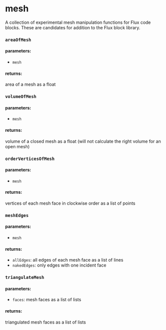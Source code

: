 # mesh
A collection of experimental mesh manipulation functions for Flux code blocks. These are candidates for addition to the Flux block library. 

### `areaOfMesh`
#### parameters:
* `mesh`

#### returns:
area of a mesh as a float

### `volumeOfMesh`
#### parameters:
* `mesh`

#### returns:
volume of a closed mesh as a float (will not calculate the right volume for an open mesh)

### `orderVerticesOfMesh`
#### parameters:
* `mesh`

#### returns:
vertices of each mesh face in clockwise order as a list of points

### `meshEdges`
#### parameters:
* `mesh`

#### returns:
* `allEdges`: all edges of each mesh face as a list of lines
* `nakedEdges`: only edges with one incident face

### `triangulateMesh`
#### parameters:
* `faces`: mesh faces as a list of lists

#### returns:
triangulated mesh faces as a list of lists
